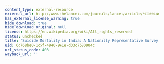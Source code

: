 ```yaml
---
content_type: external-resource
external_url: http://www.thelancet.com/journals/lancet/article/PIIS0140-6736(12)60606-0/
has_external_license_warning: true
hide_download: true
hide_download_original: null
license: https://en.wikipedia.org/wiki/All_rights_reserved
status: unchecked
title: 'Suicide Mortality in India: A Nationally Representative Survey'
uid: 6d768be0-1c5f-4940-9e1e-d33c7580904c
url_status_code: 403
wayback_url: ''
---
```

